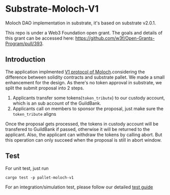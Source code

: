 # Substrate-Moloch-V1

Moloch DAO implementation in substrate, it's based on substrate v2.0.1.

This repo is under a Web3 Foundation open grant. The goals and details of this grant can be accessed here: https://github.com/w3f/Open-Grants-Program/pull/393.

## Introduction  

The application implmented [V1 protocol of Moloch](https://github.com/MolochVentures/moloch/blob/master/v1_contracts/).considering the difference between solidity contracts and substrate pallet. We made a small enhancement for the design. As there's no token approval in substrate, we split the submit proposal into 2 steps.  
1. Applicants transfer some tokens(`token_tribute`) to our custody account, which is an sub account of the GuildBank.
2. Applicants call on members to sponsor the proposal, just make sure the `token_tribute` aligns  

Once the proposal gets processed, the tokens in custody account will be transfered to GuildBank if passed, otherwise it will be returned to the applicant. Also, the applicant can withdraw the tokens by calling abort. But this operation can only succeed when the proposal is still in abort window.

## Test
For unit test, just run
```
cargo test -p pallet-moloch-v1
````
For an integration/simulation test, please follow our detailed [test guide](./doc/test-guide.md)
